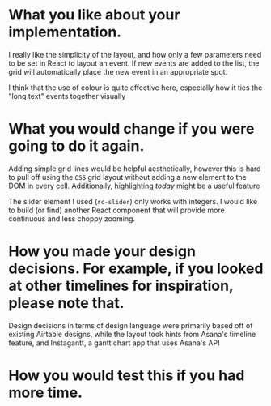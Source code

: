 # What you like about your implementation.

I really like the simplicity of the layout, and how only a few parameters need to be set in React to layout an event. If new events are added to the list, the grid will automatically place the new event in an appropriate spot.

I think that the use of colour is quite effective here, especially how it ties the "long text" events together visually

# What you would change if you were going to do it again.

Adding simple grid lines would be helpful aesthetically, however this is hard to pull off using the `CSS` grid layout without adding a new element to the DOM in every cell.
Additionally, highlighting _today_ might be a useful feature

The slider element I used (`rc-slider`) only works with integers. I would like to build (or find) another React component that will provide more continuous and less choppy zooming.



# How you made your design decisions. For example, if you looked at other timelines for inspiration, please note that.

Design decisions in terms of design language were primarily based off of existing Airtable designs, while the layout took hints from Asana's  timeline feature, and Instagantt, a gantt chart app that uses Asana's API


# How you would test this if you had more time.



